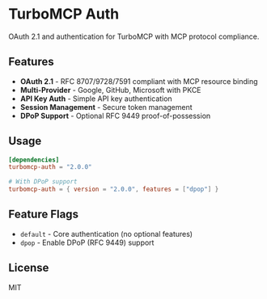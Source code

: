 # TurboMCP Auth

OAuth 2.1 and authentication for TurboMCP with MCP protocol compliance.

## Features

- **OAuth 2.1** - RFC 8707/9728/7591 compliant with MCP resource binding
- **Multi-Provider** - Google, GitHub, Microsoft with PKCE
- **API Key Auth** - Simple API key authentication
- **Session Management** - Secure token management
- **DPoP Support** - Optional RFC 9449 proof-of-possession

## Usage

```toml
[dependencies]
turbomcp-auth = "2.0.0"

# With DPoP support
turbomcp-auth = { version = "2.0.0", features = ["dpop"] }
```

## Feature Flags

- `default` - Core authentication (no optional features)
- `dpop` - Enable DPoP (RFC 9449) support

## License

MIT
